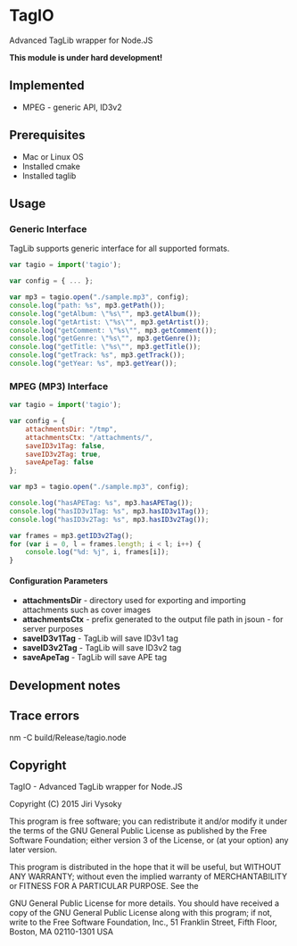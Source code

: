 # TagIO

Advanced TagLib wrapper for Node.JS

**This module is under hard development!**

## Implemented

* MPEG - generic API, ID3v2


## Prerequisites

* Mac or Linux OS
* Installed cmake
* Installed taglib

## Usage

### Generic Interface

TagLib supports generic interface for all supported formats.

```javascript
var tagio = import('tagio');

var config = { ... };

var mp3 = tagio.open("./sample.mp3", config);
console.log("path: %s", mp3.getPath());
console.log("getAlbum: \"%s\"", mp3.getAlbum());
console.log("getArtist: \"%s\"", mp3.getArtist());
console.log("getComment: \"%s\"", mp3.getComment());
console.log("getGenre: \"%s\"", mp3.getGenre());
console.log("getTitle: \"%s\"", mp3.getTitle());
console.log("getTrack: %s", mp3.getTrack());
console.log("getYear: %s", mp3.getYear());

```

### MPEG (MP3) Interface

```javascript
var tagio = import('tagio');

var config = {
	attachmentsDir: "/tmp",
	attachmentsCtx: "/attachments/",
	saveID3v1Tag: false,
	saveID3v2Tag: true,
	saveApeTag: false
};

var mp3 = tagio.open("./sample.mp3", config);

console.log("hasAPETag: %s", mp3.hasAPETag());
console.log("hasID3v1Tag: %s", mp3.hasID3v1Tag());
console.log("hasID3v2Tag: %s", mp3.hasID3v2Tag());

var frames = mp3.getID3v2Tag();
for (var i = 0, l = frames.length; i < l; i++) {
    console.log("%d: %j", i, frames[i]);
}
```

#### Configuration Parameters

* **attachmentsDir** - directory used for exporting and importing attachments such as cover images
* **attachmentsCtx** - prefix generated to the output file path in jsoun - for server purposes
* **saveID3v1Tag** - TagLib will save ID3v1 tag
* **saveID3v2Tag** - TagLib will save ID3v2 tag
* **saveApeTag** - TagLib will save APE tag


## Development notes

## Trace errors

nm -C build/Release/tagio.node

## Copyright

TagIO - Advanced TagLib wrapper for Node.JS

Copyright (C) 2015  Jiri Vysoky

This program is free software; you can redistribute it and/or modify
it under the terms of the GNU General Public License as published by
the Free Software Foundation; either version 3 of the License, or
(at your option) any later version.

This program is distributed in the hope that it will be useful,
but WITHOUT ANY WARRANTY; without even the implied warranty of
MERCHANTABILITY or FITNESS FOR A PARTICULAR PURPOSE.  See the

GNU General Public License for more details.
You should have received a copy of the GNU General Public License
along with this program; if not, write to the Free Software Foundation,
Inc., 51 Franklin Street, Fifth Floor, Boston, MA 02110-1301  USA
